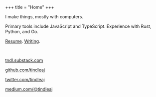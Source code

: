 +++
title = "Home"
+++

I make things, mostly with computers.

Primary tools include JavaScript and TypeScript. Experience with Rust, Python, and Go.

[Resume](./resume.pdf). [Writing](./blog).

<p>&nbsp;</p>


[tndl.substack.com](https://tndl.substack.com/)

[github.com/tindleaj](https://github.com/tindleaj)

[twitter.com/tindleaj](https://twitter.com/tindleaj)

[medium.com/@tindleaj](https://medium.com/@tindleaj)

